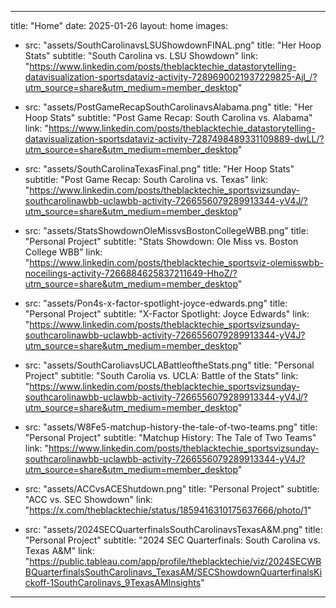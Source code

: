 
---
title: "Home"
date: 2025-01-26
layout: home
images:
  - src: "assets/SouthCarolinavsLSUShowdownFINAL.png"
    title: "Her Hoop Stats"
    subtitle: "South Carolina vs. LSU Showdown"
    link: "https://www.linkedin.com/posts/theblacktechie_datastorytelling-datavisualization-sportsdataviz-activity-7289690021937229825-Ajl_/?utm_source=share&utm_medium=member_desktop"
    
  - src: "assets/PostGameRecapSouthCarolinavsAlabama.png"
    title: "Her Hoop Stats"
    subtitle: "Post Game Recap: South Carolina vs. Alabama"
    link: "https://www.linkedin.com/posts/theblacktechie_datastorytelling-datavisualization-sportsdataviz-activity-7287498489331109889-dwLL/?utm_source=share&utm_medium=member_desktop"

  - src: "assets/SouthCarolinaTexasFinal.png"
    title: "Her Hoop Stats"
    subtitle: "Post Game Recap: South Carolina vs. Texas"
    link: "https://www.linkedin.com/posts/theblacktechie_sportsvizsunday-southcarolinawbb-uclawbb-activity-7266556079289913344-yV4J/?utm_source=share&utm_medium=member_desktop"

  - src: "assets/StatsShowdownOleMissvsBostonCollegeWBB.png"
    title: "Personal Project"
    subtitle: "Stats Showdown: Ole Miss vs. Boston College WBB"
    link: "https://www.linkedin.com/posts/theblacktechie_sportsviz-olemisswbb-noceilings-activity-7266884625837211649-HhoZ/?utm_source=share&utm_medium=member_desktop"
    
  - src: "assets/Pon4s-x-factor-spotlight-joyce-edwards.png"
    title: "Personal Project"
    subtitle: "X-Factor Spotlight: Joyce Edwards"
    link: "https://www.linkedin.com/posts/theblacktechie_sportsvizsunday-southcarolinawbb-uclawbb-activity-7266556079289913344-yV4J?utm_source=share&utm_medium=member_desktop"

  - src: "assets/SouthCaroliavsUCLABattleoftheStats.png"
    title: "Personal Project"
    subtitle: "South Carolia vs. UCLA: Battle of the Stats"
    link: "https://www.linkedin.com/posts/theblacktechie_sportsvizsunday-southcarolinawbb-uclawbb-activity-7266556079289913344-yV4J/?utm_source=share&utm_medium=member_desktop"

  - src: "assets/W8Fe5-matchup-history-the-tale-of-two-teams.png"
    title: "Personal Project"
    subtitle: "Matchup History: The Tale of Two Teams"
    link: "https://www.linkedin.com/posts/theblacktechie_sportsvizsunday-southcarolinawbb-uclawbb-activity-7266556079289913344-yV4J?utm_source=share&utm_medium=member_desktop"

  - src: "assets/ACCvsACEShutdown.png"
    title: "Personal Project"
    subtitle: "ACC vs. SEC Showdown"
    link: "https://x.com/theblacktechie/status/1859416310175637666/photo/1"

  - src: "assets/2024SECQuarterfinalsSouthCarolinavsTexasA&M.png"
    title: "Personal Project"
    subtitle: "2024 SEC Quarterfinals: South Carolina vs. Texas A&M"
    link: "https://public.tableau.com/app/profile/theblacktechie/viz/2024SECWBBQuarterfinalsSouthCarolinavs_TexasAM/SECShowdownQuarterfinalsKickoff-1SouthCarolinavs_9TexasAMInsights"
    
---
